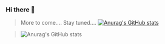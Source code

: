 ### Hi there 👋
> More to come....
> Stay tuned....
>[![Anurag's GitHub stats](https://github-readme-stats.vercel.app/api?username=ChitownCoder)](https://github.com/ChitownCoder&theme=algolia/github-readme-stats)

>![Anurag's GitHub stats](https://github-readme-stats.vercel.app/api?username=ChitownCoder&theme=algolia)


<!--
**ChitownCoder/ChitownCoder** is a ✨ _special_ ✨ repository because its `README.md` (this file) appears on your GitHub profile.

Here are some ideas to get you started:

- 🔭 I’m currently working on ...
- 🌱 I’m currently learning ...
- 👯 I’m looking to collaborate on ...
- 🤔 I’m looking for help with ...
- 💬 Ask me about ...
- 📫 How to reach me: ...
- 😄 Pronouns: ...
- ⚡ Fun fact: ...
-->
